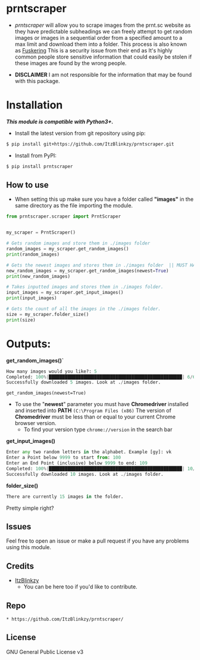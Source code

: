 # prntscraper

* *prntscraper* will allow you to scrape images from the prnt.sc website as they have predictable subheadings we can freely attempt to get random images or images in a sequential order from a specified amount to a max limit and download them into a folder. This process is also known as [Fuskering](https://en.wikipedia.org/wiki/Fusker)  This is a security issue from their end as It's highly common people store sensitive information that could easily be stolen if these images are found by the wrong people.

* **DISCLAIMER** I am not responsible for the information that may be found with this package.
# Installation
***This module is compatible with Python3+.***

- Install the latest version from git repository using pip:
```bash
$ pip install git+https://github.com/ItzBlinkzy/prntscraper.git
```

- Install from PyPI:
```bash
$ pip install prntscraper
```

## **How to use**
  * When setting this up make sure you have a folder called **"images"** in the same directory as the file importing the module.

```py
from prntscraper.scraper import PrntScraper


my_scraper = PrntScraper()

# Gets random images and store them in ./images folder
random_images = my_scraper.get_random_images()
print(random_images)

# Gets the newest images and stores them in ./images folder  || MUST HAVE CHROMEDRIVER INSTALLED TO WORK || 
new_random_images = my_scraper.get_random_images(newest=True)
print(new_random_images)

# Takes inputted images and stores them in ./images folder.
input_images = my_scraper.get_input_images()
print(input_images)

# Gets the count of all the images in the ./images folder.
size = my_scraper.folder_size()
print(size)
```

# Outputs:
**get_random_images()`**
```py
How many images would you like?: 5
Completed: 100%|██████████████████████████████████████████████████| 6/6 [00:09<00:00,  1.58s/images]
Successfully downloaded 5 images. Look at ./images folder. 
```
`get_random_images(newest=True)`
*  To use the "**newest**" parameter you must have **Chromedriver** installed and inserted into **PATH** `(C:\Program Files (x86)`
     The version of **Chromedriver** must be less than or equal to your current Chrome browser version. 
    * To find your version type `chrome://version` in the search bar
    
**get_input_images()**
```py
Enter any two random letters in the alphabet. Example [gy]: vk
Enter a Point below 9999 to start from: 100
Enter an End Point (inclusive) below 9999 to end: 109
Completed: 100%|██████████████████████████████████████████████████| 10/10 [00:13<00:00,  1.31s/images]
Successfully downloaded 10 images. Look at ./images folder.
```
**folder_size()**
```py
There are currently 15 images in the folder.
```

Pretty simple right?

## Issues
Feel free to open an issue or make a pull request if you have any problems using this module.

## Credits
 * [ItzBlinkzy](https://github.com/ItzBlinkzy/)
      * You can be here too if you'd like to contribute.
        

## Repo
    * https://github.com/ItzBlinkzy/prntscraper/

## License
GNU General Public License v3
